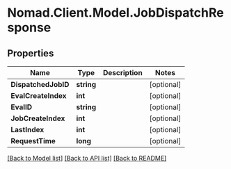 # Nomad.Client.Model.JobDispatchResponse

## Properties

Name | Type | Description | Notes
------------ | ------------- | ------------- | -------------
**DispatchedJobID** | **string** |  | [optional] 
**EvalCreateIndex** | **int** |  | [optional] 
**EvalID** | **string** |  | [optional] 
**JobCreateIndex** | **int** |  | [optional] 
**LastIndex** | **int** |  | [optional] 
**RequestTime** | **long** |  | [optional] 

[[Back to Model list]](../README.md#documentation-for-models) [[Back to API list]](../README.md#documentation-for-api-endpoints) [[Back to README]](../README.md)

